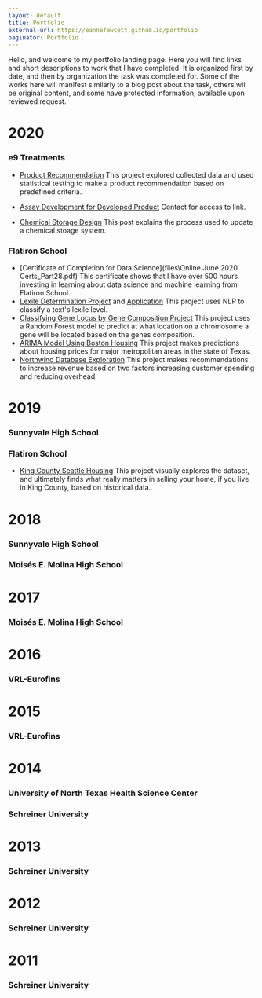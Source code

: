 ```yaml
---
layout: default
title: Portfolio
external-url: https://eannefawcett.github.io/portfolio
paginator: Portfolio
---
```


Hello, and welcome to my portfolio landing page. Here you will find links and short descriptions to work that I have completed. It is organized first by date, and then by organization the task was completed for. Some of the works here will manifest similarly to a blog post about the task, others will be original content, and some have protected information, available upon reviewed request.

# 2020

### e9 Treatments

- [Product Recommendation][e9-research]
This project explored collected data and used statistical testing to make a product recommendation based on predefined criteria.

- [Assay Development for Developed Product][e9_etching_assay]
Contact for access to link.

- [Chemical Storage Design][e9_chemical_storage]
This post explains the process used to update a chemical stoage system.

### Flatiron School

- [Certificate of Completion for Data Science](files\Online June 2020 Certs_Part28.pdf)
This certificate shows that I have over 500 hours investing in learning about data science and machine learning from Flatiron School.
- [Lexile Determination Project][lexile-determination] and [Application][lexile-determination-app]
This project uses NLP to classify a text's lexile level.
- [Classifying Gene Locus by Gene Composition Project][gene-classification]
This project uses a Random Forest model to predict at what location on a chromosome a gene will be located based on the genes composition.
- [ARIMA Model Using Boston Housing][time-series]
This project makes predictions about housing prices for major metropolitan areas in the state of Texas.
- [Northwind Database Exploration][sql-explore]
This project makes recommendations to increase revenue based on two factors increasing customer spending and reducing overhead.

# 2019

### Sunnyvale High School

### Flatiron School

- [King County Seattle Housing][eda-exploration]
This project visually explores the dataset, and ultimately finds what really matters in selling your home, if you live in King County, based on historical data.

# 2018

### Sunnyvale High School

### Moisés E. Molina High School

# 2017

### Moisés E. Molina High School

# 2016

### VRL-Eurofins

# 2015

### VRL-Eurofins

# 2014

### University of North Texas Health Science Center

### Schreiner University

# 2013

### Schreiner University

# 2012

### Schreiner University

# 2011

### Schreiner University


[lexile-determination]: https://github.com/eannefawcett/lexile-determination-v2
[lexile-determination-app]: https://github.com/eannefawcett/lexile-determination-app
[gene-classification]: https://github.com/eannefawcett/Classifying-Gene-Locus-by-Gene-Composition
[time-series]: https://github.com/eannefawcett/ARIMA-modeling-for-boston-housing
[e9-research]: https://github.com/eannefawcett/e9-Treatments-Product-Analysis
[sql-explore]: https://github.com/eannefawcett/Northwind-Database-Exploration
[eda-exploration]: https://github.com/eannefawcett/King-County-Seattle-Housing
[e9_etching_assay]: https://eannefawcett.github.io/portfolio/2020/07/13/e9-Treatments-Etching-Assay-Proposal
[e9_chemical_storage]: https://eannefawcett.github.io/portfolio/2020/07/21/e9-Treatments-Chemical-Storage
